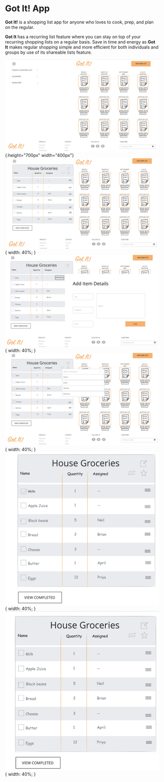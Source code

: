 # Got It! App

**Got It!** is a shopping list app for anyone who loves to cook, prep, and plan on the regular. 

**Got It** has a recurring list feature where you can stay on top of your recurring shopping lists on a regular basis. Save in time and energy as **Got It** makes regular shopping simple and more efficient for both individuals and groups by use of its shareable lists feature.

![A screenshot to view all lists](https://github.com/m3ia/GotIt/blob/george/images/view-all-lists.png) {:height="700px" width="400px"}
![A screenshot to view one list](https://github.com/m3ia/GotIt/blob/george/images/view-one-list.png) {  width: 40%; }
![A screenshot to view details of an item](https://github.com/m3ia/GotIt/blob/george/images/add-details.png) {  width: 40%; }
![A screenshot to show how to adjust frequency of a list](https://github.com/m3ia/GotIt/blob/george/images/add-freq.png) {  width: 40%; }
![A screenshot to show updated recurring list](https://github.com/m3ia/GotIt/blob/george/images/cross-item.png) {  width: 40%; }
![A screenshot to show recurred item on list](https://github.com/m3ia/GotIt/blob/george/images/show-recurred-list.png) {  width: 40%; }
